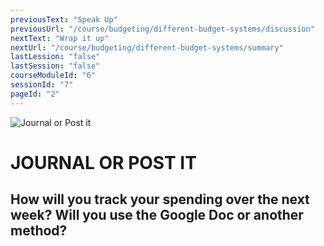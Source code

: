 ```yaml
---
previousText: "Speak Up"
previousUrl: "/course/budgeting/different-budget-systems/discussion"
nextText: "Wrap it up"
nextUrl: "/course/budgeting/different-budget-systems/summary"
lastLession: "false"
lastSession: "false"
courseModuleId: "6"
sessionId: "7"
pageId: "2"
---
```



![Journal or Post it](/assets/img/journal-it.png)
# JOURNAL OR POST IT

## How will you track your spending over the next week? Will you use the Google Doc or another method?
<sparkle-feed-post assignment-name="Will you use the Google Doc or another method?" ></sparkle-feed-post>
